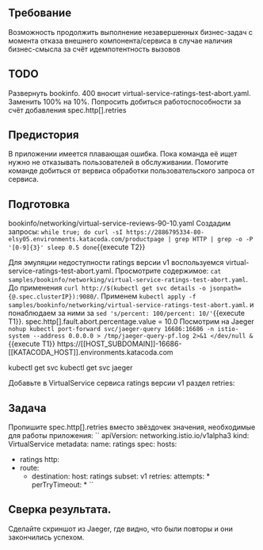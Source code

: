 ## Требование
Возможность продолжить выполнение незавершенных бизнес-задач с момента отказа внешнего компонента/сервиса в случае наличия бизнес-смысла за счёт идемпотентность вызовов
## TODO 
Развернуть bookinfo. 400 вносит virtual-service-ratings-test-abort.yaml. Заменить 100% на 10%. Попросить добиться работоспособности за счёт добавления spec.http[].retries
## Предистория
В приложении имеется плавающая ошибка. Пока команда её ищет нужно не отказывать пользователей в обслуживании. Помогите команде добиться от вервиса обработки пользовательского запроса от сервиса.
## Подготовка
bookinfo/networking/virtual-service-reviews-90-10.yaml
Создадим запросы:
``
while true; do
  curl -sI https://2886795334-80-elsy05.environments.katacoda.com/productpage | grep HTTP | grep -o -P '[0-9]{3}'
  sleep 0.5
done
``{{execute T2}}

Для эмуляции недоступности ratings версии v1 воспользуемся virtual-service-ratings-test-abort.yaml. Просмотрите содержимое:
``cat samples/bookinfo/networking/virtual-service-ratings-test-abort.yaml``. До применения ``curl http://$(kubectl get svc details -o jsonpath={@.spec.clusterIP}):9080/``. Применем ``kubectl apply -f samples/bookinfo/networking/virtual-service-ratings-test-abort.yaml``. 
и понаблюдаем за ними за ``sed 's/percent: 100/percent: 10/'``{{execute T1}}.
spec.http[].fault.abort.percentage.value = 10.0
Посмотрим на Jaeger ```nohup kubectl port-forward svc/jaeger-query 16686:16686 -n istio-system --address 0.0.0.0 > /tmp/jaeger-query-pf.log 2>&1 </dev/null &```{{execute T1}}   https://[[HOST_SUBDOMAIN]]-16686-[[KATACODA_HOST]].environments.katacoda.com

kubectl get svc
kubectl get svc jaeger


Добавьте в VirtualService сервиса ratings версии v1 раздел retries:

## Задача
Пропишите spec.http[].retries вместо звёздочек значения, необходимые для работы приложения:
``
apiVersion: networking.istio.io/v1alpha3
kind: VirtualService
metadata:
  name: ratings
spec:
  hosts:
  - ratings
  http:
  - route:
    - destination:
        host: ratings
        subset: v1
    retries:
      attempts: *
      perTryTimeout: *
``
## Сверка результата.
Сделайте скриншот из Jaeger, где видно, что были повторы и они закончились успехом.
 